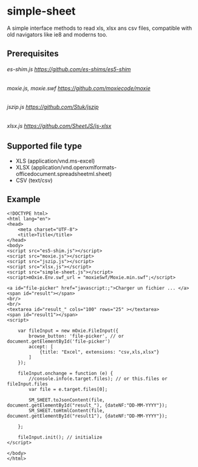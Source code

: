 # simple-sheet
A simple interface methods to read xls, xlsx ans csv files, compatible with old navigators like ie8 and moderns too.

## Prerequisites
###### es-shim.js https://github.com/es-shims/es5-shim
###### moxie.js, moxie.swf https://github.com/moxiecode/moxie 
###### jszip.js https://github.com/Stuk/jszip
###### xlsx.js https://github.com/SheetJS/js-xlsx

## Supported file type
* XLS (application/vnd.ms-excel)
* XLSX (application/vnd.openxmlformats-officedocument.spreadsheetml.sheet)
* CSV (text/csv)

## Example
    <!DOCTYPE html>
    <html lang="en">
    <head>
        <meta charset="UTF-8">
        <title>Title</title>
    </head>
    <body>
    <script src="es5-shim.js"></script>
    <script src="moxie.js"></script>
    <script src="jszip.js"></script>
    <script src="xlsx.js"></script>
    <script src="simple-sheet.js"></script>
    <script>mOxie.Env.swf_url = "moxieSwf/Moxie.min.swf";</script>
    
    <a id="file-picker" href="javascript:;">Charger un fichier ... </a>
    <span id="result"></span>
    <br/>
    <br/>
    <textarea id="result_" cols="100" rows="25" ></textarea>
    <span id="result1"></span>
    <script>
    
        var fileInput = new mOxie.FileInput({
            browse_button: 'file-picker', // or document.getElementById('file-picker')
            accept: [
                {title: "Excel", extensions: "csv,xls,xlsx"}
            ]
        });
    
        fileInput.onchange = function (e) {
            //console.info(e.target.files); // or this.files or fileInput.files
            var file = e.target.files[0];
    
            SM_SHEET.toJsonContent(file, document.getElementById("result_"), {dateNF:"DD-MM-YYYY"});
            SM_SHEET.toHtmlContent(file, document.getElementById("result1"), {dateNF:"DD-MM-YYYY"});
    
        };
    
        fileInput.init(); // initialize
    </script>
    
    </body>
    </html>
